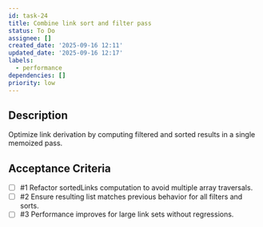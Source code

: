 ```yaml
---
id: task-24
title: Combine link sort and filter pass
status: To Do
assignee: []
created_date: '2025-09-16 12:11'
updated_date: '2025-09-16 12:17'
labels:
  - performance
dependencies: []
priority: low
---
```


## Description

Optimize link derivation by computing filtered and sorted results in a single memoized pass.

## Acceptance Criteria
<!-- AC:BEGIN -->
- [ ] #1 Refactor sortedLinks computation to avoid multiple array traversals.
- [ ] #2 Ensure resulting list matches previous behavior for all filters and sorts.
- [ ] #3 Performance improves for large link sets without regressions.
<!-- AC:END -->
